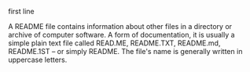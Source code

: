 first line 

A README file contains information about other files in a directory or archive of computer software. A form of documentation, it is usually a simple plain text file called READ.ME, README.TXT, README.md, README.1ST – or simply README. The file's name is generally written in uppercase letters.
